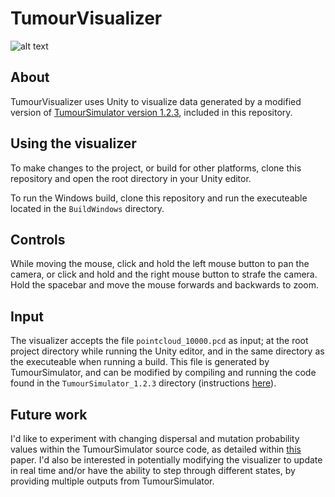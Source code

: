 # TumourVisualizer

![alt text](https://github.com/Spenca/UnityTumourSimulator/blob/master/Screenshot.png)

## About
TumourVisualizer uses Unity to visualize data generated by a modified version of [TumourSimulator version 1.2.3](https://www2.ph.ed.ac.uk/~bwaclaw/cancer-code/), included in this repository.

## Using the visualizer
To make changes to the project, or build for other platforms, clone this repository and open the root directory in your Unity editor.

To run the Windows build, clone this repository and run the executeable located in the `BuildWindows` directory.

## Controls
While moving the mouse, click and hold the left mouse button to pan the camera, or click and hold and the right mouse button to strafe the camera. Hold the spacebar and move the mouse forwards and backwards to zoom.

## Input
The visualizer accepts the file `pointcloud_10000.pcd` as input; at the root project directory while running the Unity editor, and in the same directory as the executeable when running a build. This file is generated by TumourSimulator, and can be modified by compiling and running the code found in the `TumourSimulator_1.2.3` directory (instructions [here](https://www2.ph.ed.ac.uk/~bwaclaw/cancer-code/)).

## Future work
I'd like to experiment with changing dispersal and mutation probability values within the TumourSimulator source code, as detailed within [this](https://www.nature.com/articles/nature14971) paper. I'd also be interested in potentially modifying the visualizer to update in real time and/or have the ability to step through different states, by providing multiple outputs from TumourSimulator.

